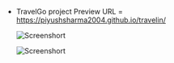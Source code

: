- TravelGo project Preview URL = https://piyushsharma2004.github.io/travelin/

  ![Screenshort](https://lh3.googleusercontent.com/u/1/drive-viewer/AITFw-y5OXZfCTr90dAarFgD1Hvw6-_OqizY7m_zLnGmAM7dCJJksi_DOItuQo1Qt758nyR3v28ANcRn-GIxbk03ixuPfGEptg=w3728-h2800)

  ![Screenshort](https://lh3.googleusercontent.com/u/1/drive-viewer/AITFw-wNc8QwQ9UXzubZ8tmjECEAsGIw1mAB08Iu_92RoUybXI4pwEcdIghzhKvrF72BOiWFIciaX3yrYILYi1R7oQ0Cm1fA=w3728-h2800)
